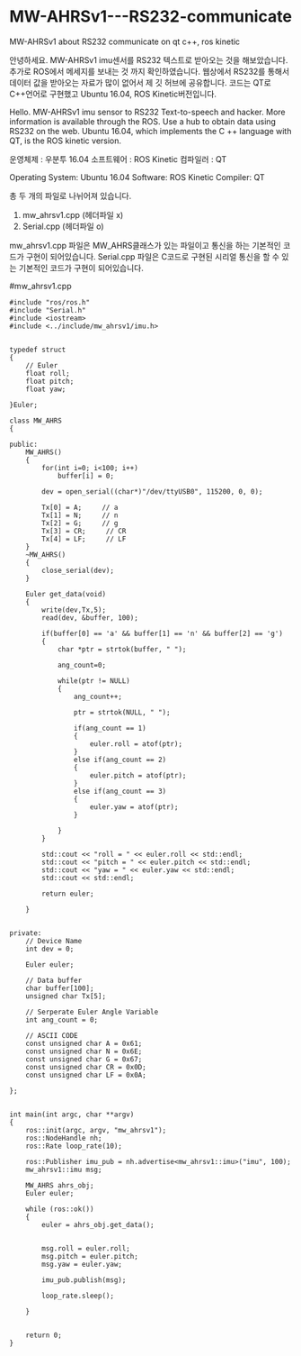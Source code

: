 # MW-AHRSv1---RS232-communicate
MW-AHRSv1 about RS232 communicate on qt c++, ros kinetic

안녕하세요. MW-AHRSv1 imu센서를 RS232 텍스트로 받아오는 것을 해보았습니다. 추가로 ROS에서 메세지를 보내는 것 까지 확인하였습니다.
웹상에서 RS232를 통해서 데이터 값을 받아오는 자료가 많이 없어서 제 깃 허브에 공유합니다.
코드는 QT로 C++언어로 구현했고 Ubuntu 16.04, ROS Kinetic버전입니다.

Hello. MW-AHRSv1 imu sensor to RS232 Text-to-speech and hacker. More information is available through the ROS.
Use a hub to obtain data using RS232 on the web.
Ubuntu 16.04, which implements the C ++ language with QT, is the ROS kinetic version.

운영체제 : 우분투 16.04
소프트웨어 : ROS Kinetic
컴파일러 : QT

Operating System: Ubuntu 16.04
Software: ROS Kinetic
Compiler: QT

총 두 개의 파일로 나뉘어져 있습니다.
1. mw_ahrsv1.cpp (헤더파일 x)
2. Serial.cpp (헤더파일 o)

mw_ahrsv1.cpp 파일은 MW_AHRS클래스가 있는 파일이고 통신을 하는 기본적인 코드가 구현이 되어있습니다.
Serial.cpp 파일은 C코드로 구현된 시리얼 통신을 할 수 있는 기본적인 코드가 구현이 되어있습니다.

#mw_ahrsv1.cpp
```
#include "ros/ros.h"
#include "Serial.h"
#include <iostream>
#include <../include/mw_ahrsv1/imu.h>


typedef struct
{
    // Euler
    float roll;
    float pitch;
    float yaw;

}Euler;

class MW_AHRS
{

public:
    MW_AHRS()
    {
        for(int i=0; i<100; i++)
            buffer[i] = 0;

        dev = open_serial((char*)"/dev/ttyUSB0", 115200, 0, 0);

        Tx[0] = A;     // a
        Tx[1] = N;     // n
        Tx[2] = G;     // g
        Tx[3] = CR;     // CR
        Tx[4] = LF;     // LF
    }
    ~MW_AHRS()
    {
        close_serial(dev);
    }

    Euler get_data(void)
    {
        write(dev,Tx,5);
        read(dev, &buffer, 100);

        if(buffer[0] == 'a' && buffer[1] == 'n' && buffer[2] == 'g')
        {
            char *ptr = strtok(buffer, " ");

            ang_count=0;

            while(ptr != NULL)
            {
                ang_count++;

                ptr = strtok(NULL, " ");

                if(ang_count == 1)
                {
                    euler.roll = atof(ptr);
                }
                else if(ang_count == 2)
                {
                    euler.pitch = atof(ptr);
                }
                else if(ang_count == 3)
                {
                    euler.yaw = atof(ptr);
                }

            }
        }

        std::cout << "roll = " << euler.roll << std::endl;
        std::cout << "pitch = " << euler.pitch << std::endl;
        std::cout << "yaw = " << euler.yaw << std::endl;
        std::cout << std::endl;

        return euler;

    }


private:
    // Device Name
    int dev = 0;

    Euler euler;

    // Data buffer
    char buffer[100];
    unsigned char Tx[5];

    // Serperate Euler Angle Variable
    int ang_count = 0;

    // ASCII CODE
    const unsigned char A = 0x61;
    const unsigned char N = 0x6E;
    const unsigned char G = 0x67;
    const unsigned char CR = 0x0D;
    const unsigned char LF = 0x0A;

};


int main(int argc, char **argv)
{
    ros::init(argc, argv, "mw_ahrsv1");
    ros::NodeHandle nh;
    ros::Rate loop_rate(10);

    ros::Publisher imu_pub = nh.advertise<mw_ahrsv1::imu>("imu", 100);
    mw_ahrsv1::imu msg;

    MW_AHRS ahrs_obj;
    Euler euler;

    while (ros::ok())
    {
        euler = ahrs_obj.get_data();


        msg.roll = euler.roll;
        msg.pitch = euler.pitch;
        msg.yaw = euler.yaw;

        imu_pub.publish(msg);

        loop_rate.sleep();

    }


    return 0;
}
```




